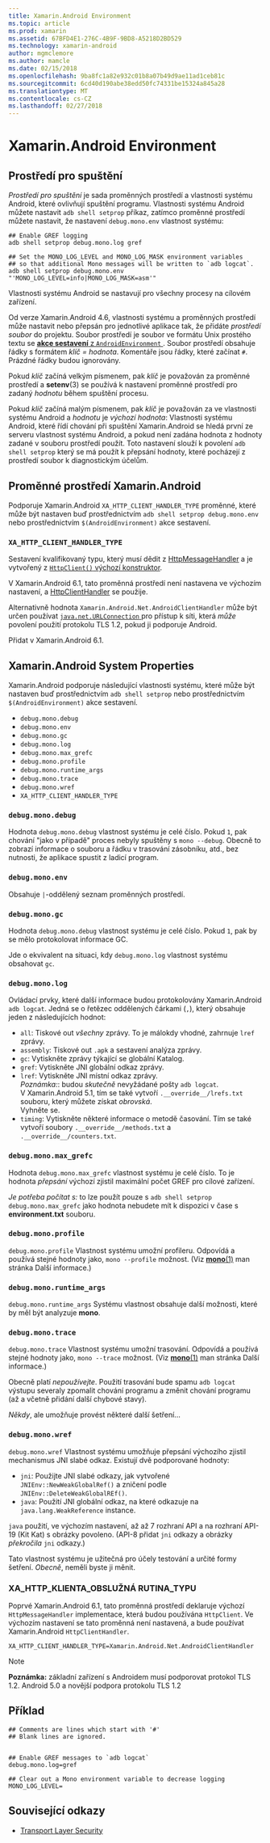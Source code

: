 ```yaml
---
title: Xamarin.Android Environment
ms.topic: article
ms.prod: xamarin
ms.assetid: 67BFD4E1-276C-4B9F-9BD8-A5218D2BD529
ms.technology: xamarin-android
author: mgmclemore
ms.author: mamcle
ms.date: 02/15/2018
ms.openlocfilehash: 9ba8fc1a82e932c01b8a07b49d9ae11ad1ceb81c
ms.sourcegitcommit: 6cd40d190abe38edd50fc74331be15324a845a28
ms.translationtype: MT
ms.contentlocale: cs-CZ
ms.lasthandoff: 02/27/2018
---
```

# <a name="xamarinandroid-environment"></a>Xamarin.Android Environment

## <a name="execution-environment"></a>Prostředí pro spuštění

*Prostředí pro spuštění* je sada proměnných prostředí a vlastnosti systému Android, které ovlivňují spuštění programu. Vlastnosti systému Android můžete nastavit `adb shell setprop` příkaz, zatímco proměnné prostředí můžete nastavit, že nastavení `debug.mono.env` vlastnost systému:

```shell
## Enable GREF logging
adb shell setprop debug.mono.log gref

## Set the MONO_LOG_LEVEL and MONO_LOG_MASK environment variables
## so that additional Mono messages will be written to `adb logcat`.
adb shell setprop debug.mono.env "'MONO_LOG_LEVEL=info|MONO_LOG_MASK=asm'"
```

Vlastnosti systému Android se nastavují pro všechny procesy na cílovém zařízení.

Od verze Xamarin.Android 4.6, vlastnosti systému a proměnných prostředí může nastavit nebo přepsán pro jednotlivé aplikace tak, že přidáte *prostředí soubor* do projektu. Soubor prostředí je soubor ve formátu Unix prostého textu se [ **akce sestavení** z `AndroidEnvironment` ](~/android/deploy-test/building-apps/build-process.md).
Soubor prostředí obsahuje řádky s formátem *klíč = hodnota*.
Komentáře jsou řádky, které začínat `#`. Prázdné řádky budou ignorovány.

Pokud *klíč* začíná velkým písmenem, pak *klíč* je považován za proměnné prostředí a **setenv**(3) se používá k nastavení proměnné prostředí pro zadaný *hodnotu* během spuštění procesu.

Pokud *klíč* začíná malým písmenem, pak *klíč* je považován za ve vlastnosti systému Android a *hodnotu* je *výchozí hodnota*: Vlastnosti systému Android, které řídí chování při spuštění Xamarin.Android se hledá první ze serveru vlastnost systému Android, a pokud není zadána hodnota z hodnoty zadané v souboru prostředí použít. Toto nastavení slouží k povolení `adb shell setprop` který se má použít k přepsání hodnoty, které pocházejí z prostředí soubor k diagnostickým účelům.

## <a name="xamarinandroid-environment-variables"></a>Proměnné prostředí Xamarin.Android

Podporuje Xamarin.Android `XA_HTTP_CLIENT_HANDLER_TYPE` proměnné, které může být nastaven buď prostřednictvím `adb shell setprop debug.mono.env` nebo prostřednictvím `$(AndroidEnvironment)` akce sestavení.

<a name="XA_HTTP_CLIENT_HANDLER_TYPE" />

### `XA_HTTP_CLIENT_HANDLER_TYPE`

Sestavení kvalifikovaný typu, který musí dědit z [HttpMessageHandler](https://msdn.microsoft.com/en-us/library/system.net.http.httpmessagehandler(v=vs.118).aspx) a je vytvořený z [ `HttpClient()` výchozí konstruktor](https://msdn.microsoft.com/en-us/library/hh138077(v=vs.118).aspx).

V Xamarin.Android 6.1, tato proměnná prostředí není nastavena ve výchozím nastavení, a [HttpClientHandler](https://msdn.microsoft.com/en-us/library/system.net.http.httpclienthandler(v=vs.118).aspx) se použije.

Alternativně hodnota `Xamarin.Android.Net.AndroidClientHandler` může být určen používat [ `java.net.URLConnection` ](https://developer.xamarin.com/api/type/Java.Net.URLConnection/) pro přístup k síti, která *může* povolení použití protokolu TLS 1.2, pokud ji podporuje Android.

Přidat v Xamarin.Android 6.1.

## <a name="xamarinandroid-system-properties"></a>Xamarin.Android System Properties

Xamarin.Android podporuje následující vlastnosti systému, které může být nastaven buď prostřednictvím `adb shell setprop` nebo prostřednictvím `$(AndroidEnvironment)` akce sestavení.

* `debug.mono.debug`
* `debug.mono.env`
* `debug.mono.gc`
* `debug.mono.log`
* `debug.mono.max_grefc`
* `debug.mono.profile`
* `debug.mono.runtime_args`
* `debug.mono.trace`
* `debug.mono.wref`
* `XA_HTTP_CLIENT_HANDLER_TYPE`

### `debug.mono.debug`

Hodnota `debug.mono.debug` vlastnost systému je celé číslo. Pokud `1`, pak chování "jako v případě" proces nebyly spuštěny s `mono --debug`.
Obecně to zobrazí informace o souboru a řádku v trasování zásobníku, atd., bez nutnosti, že aplikace spustit z ladicí program.

### `debug.mono.env`

Obsahuje `|`-oddělený seznam proměnných prostředí.

### `debug.mono.gc`

Hodnota `debug.mono.debug` vlastnost systému je celé číslo.
Pokud `1`, pak by se mělo protokolovat informace GC.

Jde o ekvivalent na situaci, kdy `debug.mono.log` vlastnost systému obsahovat `gc`.

### `debug.mono.log`

Ovládací prvky, které další informace budou protokolovány Xamarin.Android `adb logcat`.
Jedná se o řetězec oddělených čárkami (`,`), který obsahuje jeden z následujících hodnot:

* `all`: Tiskové out *všechny* zprávy. To je málokdy vhodné, zahrnuje `lref` zprávy.
* `assembly`: Tiskové out `.apk` a sestavení analýza zprávy.
* `gc`: Vytiskněte zprávy týkající se globální Katalog.
* `gref`: Vytiskněte JNI globální odkaz zprávy.
* `lref`: Vytiskněte JNI místní odkaz zprávy.  
    *Poznámka:*: budou *skutečně* nevyžádané pošty `adb logcat`.  
    V Xamarin.Android 5.1, tím se také vytvoří `.__override__/lrefs.txt` souboru, který můžete získat *obrovská*.  
    Vyhněte se.
* `timing`: Vytiskněte některé informace o metodě časování. Tím se také vytvoří soubory `.__override__/methods.txt` a `.__override__/counters.txt`.


### `debug.mono.max_grefc`

Hodnota `debug.mono.max_grefc` vlastnost systému je celé číslo.
To je hodnota *přepsání* výchozí zjistil maximální počet GREF pro cílové zařízení.

*Je potřeba počítat s:* to lze použít pouze s `adb shell setprop
debug.mono.max_grefc` jako hodnota nebudete mít k dispozici v čase s **environment.txt** souboru.

### `debug.mono.profile`

`debug.mono.profile` Vlastnost systému umožní profileru.
Odpovídá a používá stejné hodnoty jako, `mono --profile` možnost. (Viz [ **mono**(1)](http://docs.go-mono.com/?link=man%3amono(1)) man stránka Další informace.)

### `debug.mono.runtime_args`

`debug.mono.runtime_args` Systému vlastnost obsahuje další možnosti, které by měl být analyzuje **mono**.

### `debug.mono.trace`

`debug.mono.trace` Vlastnost systému umožní trasování.
Odpovídá a používá stejné hodnoty jako, `mono --trace` možnost. (Viz [ **mono**(1)](http://docs.go-mono.com/?link=man%3amono(1)) man stránka Další informace.)

Obecně platí *nepoužívejte*. Použití trasování bude spamu `adb logcat` výstupu severaly zpomalit chování programu a změnit chování programu (až a včetně přidání další chybové stavy).

*Někdy*, ale umožňuje provést některé další šetření...

### `debug.mono.wref`

`debug.mono.wref` Vlastnost systému umožňuje přepsání výchozího zjistil mechanismus JNI slabé odkaz. Existují dvě podporované hodnoty:

* `jni`: Použijte JNI slabé odkazy, jak vytvořené `JNIEnv::NewWeakGlobalRef()` a zničení podle `JNIEnv::DeleteWeakGlobalREf()`.
* `java`: Použití JNI globální odkaz, na které odkazuje na `java.lang.WeakReference` instance.

`java` použití, ve výchozím nastavení, až až 7 rozhraní API a na rozhraní API-19 (Kit Kat) s obrázky povoleno. (API-8 přidat `jni` odkazy a obrázky *překročila* `jni` odkazy.)

Tato vlastnost systému je užitečná pro účely testování a určité formy šetření.
*Obecně*, neměli byste ji měnit.

### <a name="xahttpclienthandlertype"></a>XA\_HTTP\_KLIENTA\_OBSLUŽNÁ RUTINA\_TYPU

Poprvé Xamarin.Android 6.1, tato proměnná prostředí deklaruje výchozí `HttpMessageHandler` implementace, která budou používána `HttpClient`. Ve výchozím nastavení se tato proměnná není nastavená, a bude používat Xamarin.Android `HttpClientHandler`.

```shell
XA_HTTP_CLIENT_HANDLER_TYPE=Xamarin.Android.Net.AndroidClientHandler
```

> [!NOTE]
> **Poznámka:** základní zařízení s Androidem musí podporovat protokol TLS 1.2.
Android 5.0 a novější podpora protokolu TLS 1.2


## <a name="example"></a>Příklad

```shell
## Comments are lines which start with '#'
## Blank lines are ignored.


## Enable GREF messages to `adb logcat`
debug.mono.log=gref

## Clear out a Mono environment variable to decrease logging
MONO_LOG_LEVEL=
```



## <a name="related-links"></a>Související odkazy

- [Transport Layer Security](~/cross-platform/app-fundamentals/transport-layer-security.md)
